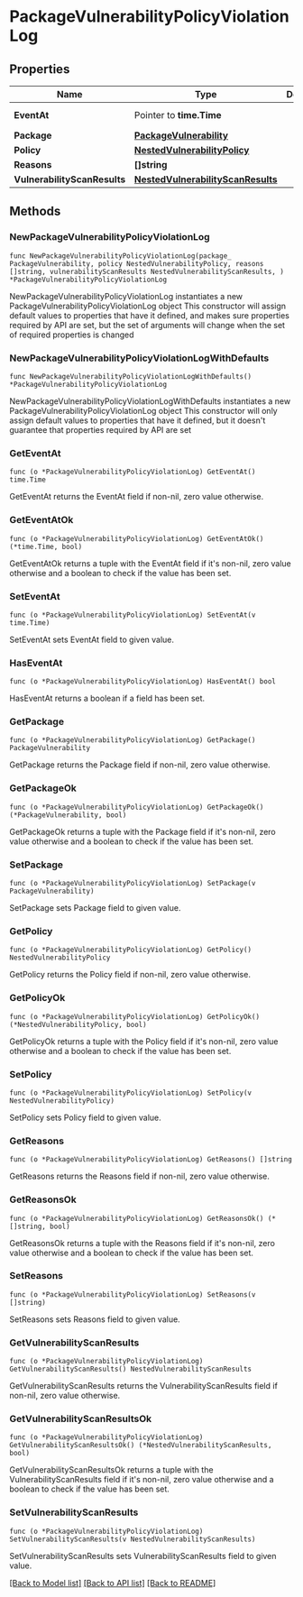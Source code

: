 # PackageVulnerabilityPolicyViolationLog

## Properties

Name | Type | Description | Notes
------------ | ------------- | ------------- | -------------
**EventAt** | Pointer to **time.Time** |  | [optional] [readonly] 
**Package** | [**PackageVulnerability**](PackageVulnerability.md) |  | 
**Policy** | [**NestedVulnerabilityPolicy**](NestedVulnerabilityPolicy.md) |  | 
**Reasons** | **[]string** |  | 
**VulnerabilityScanResults** | [**NestedVulnerabilityScanResults**](NestedVulnerabilityScanResults.md) |  | 

## Methods

### NewPackageVulnerabilityPolicyViolationLog

`func NewPackageVulnerabilityPolicyViolationLog(package_ PackageVulnerability, policy NestedVulnerabilityPolicy, reasons []string, vulnerabilityScanResults NestedVulnerabilityScanResults, ) *PackageVulnerabilityPolicyViolationLog`

NewPackageVulnerabilityPolicyViolationLog instantiates a new PackageVulnerabilityPolicyViolationLog object
This constructor will assign default values to properties that have it defined,
and makes sure properties required by API are set, but the set of arguments
will change when the set of required properties is changed

### NewPackageVulnerabilityPolicyViolationLogWithDefaults

`func NewPackageVulnerabilityPolicyViolationLogWithDefaults() *PackageVulnerabilityPolicyViolationLog`

NewPackageVulnerabilityPolicyViolationLogWithDefaults instantiates a new PackageVulnerabilityPolicyViolationLog object
This constructor will only assign default values to properties that have it defined,
but it doesn't guarantee that properties required by API are set

### GetEventAt

`func (o *PackageVulnerabilityPolicyViolationLog) GetEventAt() time.Time`

GetEventAt returns the EventAt field if non-nil, zero value otherwise.

### GetEventAtOk

`func (o *PackageVulnerabilityPolicyViolationLog) GetEventAtOk() (*time.Time, bool)`

GetEventAtOk returns a tuple with the EventAt field if it's non-nil, zero value otherwise
and a boolean to check if the value has been set.

### SetEventAt

`func (o *PackageVulnerabilityPolicyViolationLog) SetEventAt(v time.Time)`

SetEventAt sets EventAt field to given value.

### HasEventAt

`func (o *PackageVulnerabilityPolicyViolationLog) HasEventAt() bool`

HasEventAt returns a boolean if a field has been set.

### GetPackage

`func (o *PackageVulnerabilityPolicyViolationLog) GetPackage() PackageVulnerability`

GetPackage returns the Package field if non-nil, zero value otherwise.

### GetPackageOk

`func (o *PackageVulnerabilityPolicyViolationLog) GetPackageOk() (*PackageVulnerability, bool)`

GetPackageOk returns a tuple with the Package field if it's non-nil, zero value otherwise
and a boolean to check if the value has been set.

### SetPackage

`func (o *PackageVulnerabilityPolicyViolationLog) SetPackage(v PackageVulnerability)`

SetPackage sets Package field to given value.


### GetPolicy

`func (o *PackageVulnerabilityPolicyViolationLog) GetPolicy() NestedVulnerabilityPolicy`

GetPolicy returns the Policy field if non-nil, zero value otherwise.

### GetPolicyOk

`func (o *PackageVulnerabilityPolicyViolationLog) GetPolicyOk() (*NestedVulnerabilityPolicy, bool)`

GetPolicyOk returns a tuple with the Policy field if it's non-nil, zero value otherwise
and a boolean to check if the value has been set.

### SetPolicy

`func (o *PackageVulnerabilityPolicyViolationLog) SetPolicy(v NestedVulnerabilityPolicy)`

SetPolicy sets Policy field to given value.


### GetReasons

`func (o *PackageVulnerabilityPolicyViolationLog) GetReasons() []string`

GetReasons returns the Reasons field if non-nil, zero value otherwise.

### GetReasonsOk

`func (o *PackageVulnerabilityPolicyViolationLog) GetReasonsOk() (*[]string, bool)`

GetReasonsOk returns a tuple with the Reasons field if it's non-nil, zero value otherwise
and a boolean to check if the value has been set.

### SetReasons

`func (o *PackageVulnerabilityPolicyViolationLog) SetReasons(v []string)`

SetReasons sets Reasons field to given value.


### GetVulnerabilityScanResults

`func (o *PackageVulnerabilityPolicyViolationLog) GetVulnerabilityScanResults() NestedVulnerabilityScanResults`

GetVulnerabilityScanResults returns the VulnerabilityScanResults field if non-nil, zero value otherwise.

### GetVulnerabilityScanResultsOk

`func (o *PackageVulnerabilityPolicyViolationLog) GetVulnerabilityScanResultsOk() (*NestedVulnerabilityScanResults, bool)`

GetVulnerabilityScanResultsOk returns a tuple with the VulnerabilityScanResults field if it's non-nil, zero value otherwise
and a boolean to check if the value has been set.

### SetVulnerabilityScanResults

`func (o *PackageVulnerabilityPolicyViolationLog) SetVulnerabilityScanResults(v NestedVulnerabilityScanResults)`

SetVulnerabilityScanResults sets VulnerabilityScanResults field to given value.



[[Back to Model list]](../README.md#documentation-for-models) [[Back to API list]](../README.md#documentation-for-api-endpoints) [[Back to README]](../README.md)


